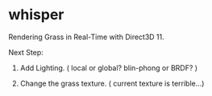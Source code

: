whisper
=======

Rendering Grass in Real-Time with Direct3D 11.

Next Step:
1. Add Lighting. ( local or global? blin-phong or BRDF? )

2. Change the grass texture. ( current texture is terrible...)
